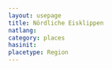 ```yaml
---
layout: usepage
title: Nördliche Eisklippen
natlang:
category: places
hasinit:
placetype: Region
---
```

